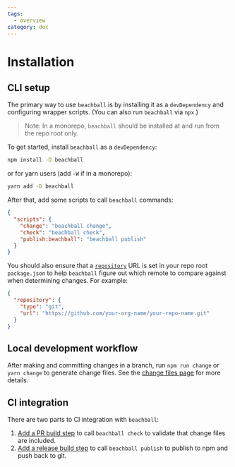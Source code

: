 ```yaml
---
tags:
  - overview
category: doc
---
```


# Installation

## CLI setup

The primary way to use `beachball` is by installing it as a `devDependency` and configuring wrapper scripts. (You can also run `beachball` via `npx`.)

> Note: In a monorepo, `beachball` should be installed at and run from the repo root only.

To get started, install `beachball` as a `devDependency`:

```bash
npm install -D beachball
```

or for yarn users (add `-W` if in a monorepo):

```bash
yarn add -D beachball
```

After that, add some scripts to call `beachball` commands:

```json
{
  "scripts": {
    "change": "beachball change",
    "check": "beachball check",
    "publish:beachball": "beachball publish"
  }
}
```

You should also ensure that a [`repository`](https://docs.npmjs.com/cli/v9/configuring-npm/package-json#repository) URL is set in your repo root `package.json` to help `beachball` figure out which remote to compare against when determining changes. For example:

```json
{
  "repository": {
    "type": "git",
    "url": "https://github.com/your-org-name/your-repo-name.git"
  }
}
```

## Local development workflow

After making and committing changes in a branch, run `npm run change` or `yarn change` to generate change files. See the [change files page](../concepts/change-files) for more details.

## CI integration

There are two parts to CI integration with `beachball`:

1. [Add a PR build step](../concepts/change-files#validating-change-files) to call `beachball check` to validate that change files are included.
2. [Add a release build step](../concepts/ci-integration) to call `beachball publish` to publish to npm and push back to git.
